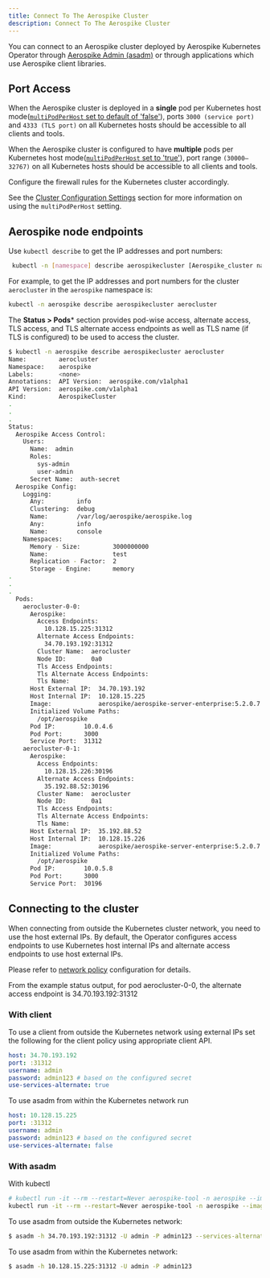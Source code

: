 ```yaml
---
title: Connect To The Aerospike Cluster
description: Connect To The Aerospike Cluster
---
```


You can connect to an Aerospike cluster deployed by Aerospike Kubernetes Operator through [Aerospike Admin (asadm)](https://docs.aerospike.com/docs/tools/asadm/) or through applications which use Aerospike client libraries.

## Port Access

When the Aerospike cluster is deployed in a **single** pod per Kubernetes host mode([`multiPodPerHost` set to default of 'false'](Cluster-configuration-settings/#pod-spec)), ports `3000 (service port)` and `4333 (TLS port)` on all Kubernetes hosts should be accessible to all clients and tools.

When the Aerospike cluster is configured to have **multiple** pods per Kubernetes host mode([`multiPodPerHost` set to  'true'](Cluster-configuration-settings/#pod-spec)), port range `(30000–32767)` on all Kubernetes hosts should be accessible to all clients and tools.

Configure the firewall rules for the Kubernetes cluster accordingly.

See the [Cluster Configuration Settings](Cluster-configuration-settings.md) section for more information on using the `multiPodPerHost` setting.

## Aerospike node endpoints

Use `kubectl describe` to get the IP addresses and port numbers:

```sh
 kubectl -n [namespace] describe aerospikecluster [Aerospike_cluster name]
```

For example, to get the IP addresses and port numbers for the cluster `aerocluster` in the `aerospike` namespace is:

```sh
kubectl -n aerospike describe aerospikecluster aerocluster
```

The **Status > Pods*** section provides pod-wise access, alternate access, TLS access, and TLS alternate access endpoints as well as TLS name (if TLS is configured) to be used to access the cluster.

```sh
$ kubectl -n aerospike describe aerospikecluster aerocluster
Name:         aerocluster
Namespace:    aerospike
Labels:       <none>
Annotations:  API Version:  aerospike.com/v1alpha1
API Version:  aerospike.com/v1alpha1
Kind:         AerospikeCluster
.
.
.
Status:
  Aerospike Access Control:
    Users:
      Name:  admin
      Roles:
        sys-admin
        user-admin
      Secret Name:  auth-secret
  Aerospike Config:
    Logging:
      Any:         info
      Clustering:  debug
      Name:        /var/log/aerospike/aerospike.log
      Any:         info
      Name:        console
    Namespaces:
      Memory - Size:         3000000000
      Name:                  test
      Replication - Factor:  2
      Storage - Engine:      memory
.
.
.
  Pods:
    aerocluster-0-0:
      Aerospike:
        Access Endpoints:
          10.128.15.225:31312
        Alternate Access Endpoints:
          34.70.193.192:31312
        Cluster Name:  aerocluster
        Node ID:       0a0
        Tls Access Endpoints:
        Tls Alternate Access Endpoints:
        Tls Name:
      Host External IP:  34.70.193.192
      Host Internal IP:  10.128.15.225
      Image:             aerospike/aerospike-server-enterprise:5.2.0.7
      Initialized Volume Paths:
        /opt/aerospike
      Pod IP:        10.0.4.6
      Pod Port:      3000
      Service Port:  31312
    aerocluster-0-1:
      Aerospike:
        Access Endpoints:
          10.128.15.226:30196
        Alternate Access Endpoints:
          35.192.88.52:30196
        Cluster Name:  aerocluster
        Node ID:       0a1
        Tls Access Endpoints:
        Tls Alternate Access Endpoints:
        Tls Name:
      Host External IP:  35.192.88.52
      Host Internal IP:  10.128.15.226
      Image:             aerospike/aerospike-server-enterprise:5.2.0.7
      Initialized Volume Paths:
        /opt/aerospike
      Pod IP:        10.0.5.8
      Pod Port:      3000
      Service Port:  30196

```

## Connecting to the cluster
When connecting from outside the Kubernetes cluster network, you need to use the host external IPs. By default, the Operator configures access endpoints to use Kubernetes host internal IPs and alternate access endpoints to use host external IPs.

Please refer to [network policy](Cluster-configuration-settings.md#network-policy) configuration for details.

From the example status output, for pod aerocluster-0-0, the alternate access endpoint is 34.70.193.192:31312

### With client
To use a client from outside the Kubernetes network using external IPs set the following for the client policy using appropriate client API.
```yaml
host: 34.70.193.192
port: :31312
username: admin
password: admin123 # based on the configured secret
use-services-alternate: true
```

To use asadm from within the Kubernetes network run
```yaml
host: 10.128.15.225
port: :31312
username: admin
password: admin123 # based on the configured secret
use-services-alternate: false
```

### With asadm
With kubectl
```sh
# kubectl run -it --rm --restart=Never aerospike-tool -n aerospike --image=aerospike/aerospike-tools:latest -- asadm -h <cluster-name> -U <user> -P <password>
kubectl run -it --rm --restart=Never aerospike-tool -n aerospike --image=aerospike/aerospike-tools:latest -- asadm -h aeroclustersrc -U admin -P admin123
```

To use asadm from outside the Kubernetes network:
```sh
$ asadm -h 34.70.193.192:31312 -U admin -P admin123 --services-alternate
```

To use asadm from within the Kubernetes network:
```sh
$ asadm -h 10.128.15.225:31312 -U admin -P admin123
```
